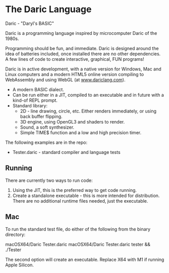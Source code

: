 # The Daric Language

Daric - "Daryl's BASIC"

Daric is a programming language inspired by microcomputer Daric of the 1980s.

Programming should be fun, and immediate. Daric is designed around the idea of batteries included, once installed there are no other dependencies. A few lines of code to create interactive, graphical, FUN programs!

Daric is in active development, with a native version for Windows, Mac and Linux computers and a modern HTML5 online version compiling to WebAssembly and using WebGL (at www.dariclang.com).

* A modern BASIC dialect.
* Can be run either in a JIT, compiled to an executable and in future with a kind-of REPL prompt.
* Standard library:
  * 2D - line drawing, circle, etc. Either renders immediately, or using back buffer flipping.
  * 3D engine, using OpenGL3 and shaders to render.
  * Sound, a soft synthesizer.
  * Simple TIME$ function and a low and high precision timer.

The following examples are in the repo:

* Tester.daric - standard compiler and language tests

Running
-------

There are currently two ways to run code:

1. Using the JIT, this is the preferred way to get code running.
2. Create a standalone executable - this is more intended for distribution. There are no additional runtime files needed, just the 
executable.

Mac
---

To run the standard test file, do either of the following from the binary directory:

macOSX64/Daric Tester.daric
macOSX64/Daric Tester.daric tester && ./Tester

The second option will create an executable. Replace X64 with M1 if running Apple Silicon.

